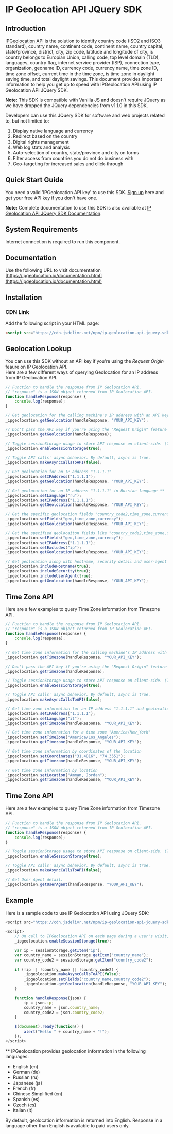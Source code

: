 # IP Geolocation API JQuery SDK

## Introduction

[IPGeolocation API](https://ipgeolocation.io) is the solution to identify country code (ISO2 and ISO3 standard), country name, continent code, continent name, country capital, state/province, district, city, zip code, latitude and longitude of city, is country belongs to Europian Union, calling code, top level domain (TLD), languages, country flag, internet service provider (ISP), connection type, organization, geoname ID, currency code, currency name, time zone ID, time zone offset, current time in the time zone, is time zone in daylight saving time, and total daylight savings. This document provides important information to help you get up to speed with IPGeolocation API using IP Geolocation API JQuery SDK.

**Note:** This SDK is compatible with Vanilla JS and doesn't require JQuery as we have dropped the JQuery dependencies from v1.1.0 in this SDK.

Developers can use this JQuery SDK for software and web projects related to, but not limited to:

1. Display native language and currency
2. Redirect based on the country
3. Digital rights management
4. Web log stats and analysis
5. Auto-selection of country, state/province and city on forms
6. Filter access from countries you do not do business with
7. Geo-targeting for increased sales and click-through

## Quick Start Guide

You need a valid 'IPGeolocation API key' to use this SDK. [Sign up](https://ipgeolocation.io/signup) here and get your free API key if you don't have one.

**Note:** Complete documentation to use this SDK is also available at [IP Geolocation API JQuery SDK Documentation](https://ipgeolocation.io/documentation/ip-geolocation-api-jquery-sdk.html).

## System Requirements  

Internet connection is required to run this component.

## Documentation
Use the following URL to visit documentation
[https://ipgeolocation.io/documentation.html](https://ipgeolocation.io/documentation.html)

## Installation
### CDN Link

Add the following script in your HTML page:

```html
<script src="https://cdn.jsdelivr.net/npm/ip-geolocation-api-jquery-sdk@1.1.0/ipgeolocation.min.js"></script>
```

## Geolocation Lookup

You can use this SDK without an API key if you're using the _Request Origin_ feaure on IP Geolocation API.  
Here are a few different ways of querying Geolocation for an IP address from IP Geolocation API.

```javascript
// Function to handle the response from IP Geolocation API.
// "response" is a JSON object returned from IP Geolocation API.
function handleResponse(response) {
    console.log(response);
}

// Get geolocation for the calling machine's IP address with an API key (optional, if you're using "Request Origin" feature at IP Geolocation API)
_ipgeolocation.getGeolocation(handleResponse, "YOUR_API_KEY");

// Don't pass the API key if you're using the "Request Origin" feature at IP Geolocation API
_ipgeolocation.getGeolocation(handleResponse);

// Toggle sessionStorage usage to store API response on client-side. (This is very handy as it will help users to avoid making duplicate API calls for a single visitor.)
_ipgeolocation.enableSessionStorage(true);

// Toggle API calls' async behavior. By default, async is true.
_ipgeolocation.makeAsyncCallsToAPI(false);

// Get geolocation for an IP address "1.1.1.1"
_ipgeolocation.setIPAddress("1.1.1.1");
_ipgeolocation.getGeolocation(handleResponse, "YOUR_API_KEY");

// Get geolocation for an IP address "1.1.1.1" in Russian language **
_ipgeolocation.setLanguage("ru");
_ipgeolocation.setIPAddress("1.1.1.1");
_ipgeolocation.getGeolocation(handleResponse, "YOUR_API_KEY");

// Get the specific geolocation fields "country_code2,time_zone,currency" for the calling machine's IP address
_ipgeolocation.setFields("geo,time_zone,currency");
_ipgeolocation.getGeolocation(handleResponse, "YOUR_API_KEY");

// Get the specified geolocaiton fields like "country_code2,time_zone,currency" for an IP address "1.1.1.1" and skip the "ip" field in the response
_ipgeolocation.setFields("geo,time_zone,currency");
_ipgeolocation.setIPAddress("1.1.1.1");
_ipgeolocation.setExcludes("ip");
_ipgeolocation.getGeolocation(handleResponse, "YOUR_API_KEY");

// Get geolocation along with hostname, security detail and user-agent detail.
_ipgeolocation.includeHostname(true);
_ipgeolocation.includeSecurity(true);
_ipgeolocation.includeUserAgent(true);
_ipgeolocation.getGeolocation(handleResponse, "YOUR_API_KEY");
```
## Time Zone API

Here are a few examples to query Time Zone information from Timezone API.

```javascript
// Function to handle the response from IP Geolocation API.
// "response" is a JSON object returned from IP Geolocation API.
function handleResponse(response) {
    console.log(response);
}

// Get time zone information for the calling machine's IP address with an API key (optional, if you're using "Request Origin" feature at IP Geolocation API)
_ipgeolocation.getTimezone(handleResponse, "YOUR_API_KEY");

// Don't pass the API key if you're using the "Request Origin" feature at IP Geolocation API
_ipgeolocation.getTimezone(handleResponse);

// Toggle sessionStorage usage to store API response on client-side. (This is very handy as it will help users to avoid making duplicate API calls for a single visitor.)
_ipgeolocation.enableSessionStorage(true);

// Toggle API calls' async behavior. By default, async is true.
_ipgeolocation.makeAsyncCallsToAPI(false);

// Get time zone information for an IP address "1.1.1.1" and geolocation information in Italian language **
_ipgeolocation.setIPAddress("1.1.1.1");
_ipgeolocation.setLanguage("it");
_ipgeolocation.getTimezone(handleResponse, "YOUR_API_KEY");

// Get time zone infomration for a time zone "America/New_York"
_ipgeolocation.setTimeZone("America/Los_Angeles");
_ipgeolocation.getTimezone(handleResponse, "YOUR_API_KEY");

// Get time zone information by coordinates of the location
_ipgeolocation.setCoordinates("31.4816", "74.3551");
_ipgeolocation.getTimezone(handleResponse, "YOUR_API_KEY");

// Get time zone information by location
_ipgeolocation.setLocation("Amman, Jordan");
_ipgeolocation.getTimezone(handleResponse, "YOUR_API_KEY");
```

## Time Zone API

Here are a few examples to query Time Zone information from Timezone API.

```javascript
// Function to handle the response from IP Geolocation API.
// "response" is a JSON object returned from IP Geolocation API.
function handleResponse(response) {
    console.log(response);
}

// Toggle sessionStorage usage to store API response on client-side. (This is very handy as it will help users to avoid making duplicate API calls for a single visitor.)
_ipgeolocation.enableSessionStorage(true);

// Toggle API calls' async behavior. By default, async is true.
_ipgeolocation.makeAsyncCallsToAPI(false);

// Get User Agent detail.
_ipgeolocation.getUserAgent(handleResponse, "YOUR_API_KEY");
```

## Example

Here is a sample code to use IP Geolocation API using JQuery SDK:

```javascript
<script src="https://cdn.jsdelivr.net/npm/ip-geolocation-api-jquery-sdk@1.1.0/ipgeolocation.min.js"></script>

<script>
    // On call to IPGeolocation API on each page during a user's visit, API response will be served from sessionStorage after the first page.
    _ipgeolocation.enableSessionStorage(true);

    var ip = sessionStorage.getItem("ip");
    var country_name = sessionStorage.getItem("country_name");
    var country_code2 = sessionStorage.getItem("country_code2");
            
    if (!ip || !country_name || !country_code2) {
        _ipgeolocation.makeAsyncCallsToAPI(false);
        _ipgeolocation.setFields("country_name,country_code2");
        _ipgeolocation.getGeolocation(handleResponse, "YOUR_API_KEY");
    }

    function handleResponse(json) {
        ip = json.ip;
        country_name = json.country_name;
        country_code2 = json.country_code2;
    }
                
    $(document).ready(function() {
        alert("Hello " + country_name + "!");
    });
</script>
```

** IPGeolocation provides geolocation information in the following languages:
* English (en)
* German (de)
* Russian (ru)
* Japanese (ja)
* French (fr)
* Chinese Simplified (cn)
* Spanish (es)
* Czech (cs)
* Italian (it)

By default, geolocation information is returned into English. Response in a language other than English is available to paid users only.
